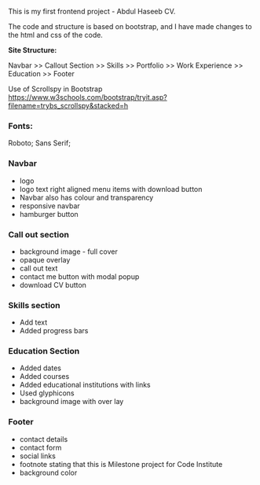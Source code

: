This is my first frontend project - Abdul Haseeb CV. 

The code and structure is based on bootstrap, and I have made changes to the html and css
of the code. 

<strong>Site Structure:</strong> 

Navbar >> Callout Section >> Skills >> Portfolio >> Work Experience >> Education >> Footer

Use of Scrollspy in Bootstrap 
https://www.w3schools.com/bootstrap/tryit.asp?filename=trybs_scrollspy&stacked=h

<h3>Fonts:</h3> Roboto; Sans Serif;

<h3>Navbar</h3>
<ul>
    <li>logo</li> 
    <li>logo text right aligned menu items with download button</li>
    <li>Navbar also has colour and transparency</li>
    <li>responsive navbar</li> 
    <li>hamburger button</li> 
</ul>
 
<h3>Call out section</h3>
<ul>
    <li>background image - full cover</li> 
    <li>opaque overlay</li>
    <li>call out text</li> 
    <li>contact me button with modal popup</li> 
    <li>download CV button</li> 
</ul>

<h3>Skills section</h3>
<ul>
    <li>Add text</li> 
    <li>Added progress bars</li>
</ul>


<h3>Education Section</h3>
<ul>
    <li>Added dates</li> 
    <li>Added courses</li>
    <li>Added educational institutions with links</li> 
    <li>Used glyphicons</li> 
    <li>background image with over lay</li> 
</ul>

<h3>Footer</h3>
<ul>
    <li>contact details</li> 
    <li>contact form</li>
    <li>social links</li> 
    <li>footnote stating that this is Milestone project for Code Institute</li> 
    <li>background color</li> 
</ul>